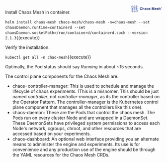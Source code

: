 <img align="right" src="./assets/chaos-mesh.png" width="100">

Install Chaos Mesh in container.

`helm install chaos-mesh chaos-mesh/chaos-mesh -n=chaos-mesh --set chaosDaemon.runtime=containerd --set chaosDaemon.socketPath=/run/containerd/containerd.sock --version 2.1.3`{{execute}}

Verify the installation.

`kubectl get all -n chao-mesh`{{execute}}

Optimally, the Pod status should say _Running_ in about ~15 seconds.

The control plane components for the Chaos Mesh are:

- chaos=controller-manager: This is used to schedule and manage the lifecycle of chaos experiments. (This is a misnomer. This should be just named _controller_, not _controller-manager_, as its the controller based on the Operator Pattern. The controller-manager is the Kubernetes control plane component that manages all the controllers like this one).
- chaos-daemon: These are the Pods that control the chaos mesh. The Pods run on every cluster Node and are wrapped in a DaemonSet. These DaemonSets have privileged system permissions to access each Node's network, cgroups, chroot, and other resources that are accessed based on your experiments.
- chaos-dashboard: An optional web interface providing you an alternate means to administer the engine and experiments. Its use is for convenience and any production use of the engine should be through the YAML resources for the Chaos Mesh CRDs.
